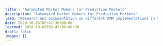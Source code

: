 ```yaml
---
title : "Automated Market Makers for Prediction Markets"
description: "Automated Market Makers for Prediction Markets"
lead: "Research and documentation on different AMM implementations in Solidity for prediction markets. Generously funded by Gnosis."
date: 2020-10-06T08:47:36+00:00
lastmod: 2020-10-06T08:47:36+00:00
draft: false
images: []
---
```

